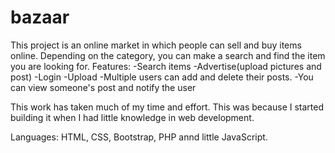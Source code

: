 # bazaar
This project is an online market in which people can sell and buy items online. Depending on the category, you can make a search and find the item you are looking for.
Features:
-Search items
-Advertise(upload pictures and post)
-Login
-Upload 
-Multiple users can add and delete their posts.
-You can view someone's post and notify the user

This work has taken much of my time and effort. This was because I started building it when I had little knowledge in web development.

Languages: HTML, CSS, Bootstrap, PHP annd little JavaScript. 
